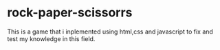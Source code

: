 # rock-paper-scissorrs
This is a game that i inplemented using html,css and javascript to fix and test my knowledge in this field.
